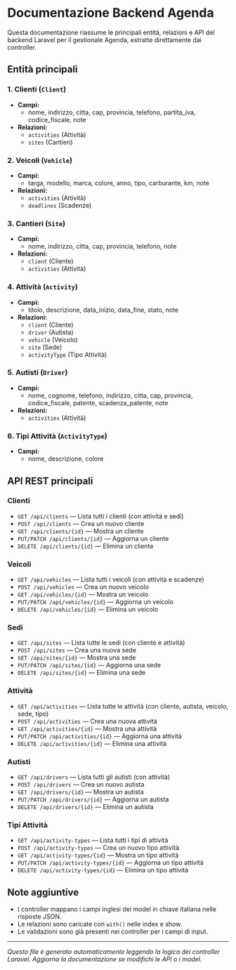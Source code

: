 # Documentazione Backend Agenda

Questa documentazione riassume le principali entità, relazioni e API del backend Laravel per il gestionale Agenda, estratte direttamente dai controller.

## Entità principali

### 1. Clienti (`Client`)
- **Campi:**
  - nome, indirizzo, citta, cap, provincia, telefono, partita_iva, codice_fiscale, note
- **Relazioni:**
  - `activities` (Attività)
  - `sites` (Cantieri)

### 2. Veicoli (`Vehicle`)
- **Campi:**
  - targa, modello, marca, colore, anno, tipo, carburante, km, note
- **Relazioni:**
  - `activities` (Attività)
  - `deadlines` (Scadenze)

### 3. Cantieri (`Site`)
- **Campi:**
  - nome, indirizzo, citta, cap, provincia, telefono, note
- **Relazioni:**
  - `client` (Cliente)
  - `activities` (Attività)

### 4. Attività (`Activity`)
- **Campi:**
  - titolo, descrizione, data_inizio, data_fine, stato, note
- **Relazioni:**
  - `client` (Cliente)
  - `driver` (Autista)
  - `vehicle` (Veicolo)
  - `site` (Sede)
  - `activityType` (Tipo Attività)

### 5. Autisti (`Driver`)
- **Campi:**
  - nome, cognome, telefono, indirizzo, citta, cap, provincia, codice_fiscale, patente, scadenza_patente, note
- **Relazioni:**
  - `activities` (Attività)

### 6. Tipi Attività (`ActivityType`)
- **Campi:**
  - nome, descrizione, colore


## API REST principali

### Clienti
- `GET /api/clients` — Lista tutti i clienti (con attività e sedi)
- `POST /api/clients` — Crea un nuovo cliente
- `GET /api/clients/{id}` — Mostra un cliente
- `PUT/PATCH /api/clients/{id}` — Aggiorna un cliente
- `DELETE /api/clients/{id}` — Elimina un cliente

### Veicoli
- `GET /api/vehicles` — Lista tutti i veicoli (con attività e scadenze)
- `POST /api/vehicles` — Crea un nuovo veicolo
- `GET /api/vehicles/{id}` — Mostra un veicolo
- `PUT/PATCH /api/vehicles/{id}` — Aggiorna un veicolo
- `DELETE /api/vehicles/{id}` — Elimina un veicolo

### Sedi
- `GET /api/sites` — Lista tutte le sedi (con cliente e attività)
- `POST /api/sites` — Crea una nuova sede
- `GET /api/sites/{id}` — Mostra una sede
- `PUT/PATCH /api/sites/{id}` — Aggiorna una sede
- `DELETE /api/sites/{id}` — Elimina una sede

### Attività
- `GET /api/activities` — Lista tutte le attività (con cliente, autista, veicolo, sede, tipo)
- `POST /api/activities` — Crea una nuova attività
- `GET /api/activities/{id}` — Mostra una attività
- `PUT/PATCH /api/activities/{id}` — Aggiorna una attività
- `DELETE /api/activities/{id}` — Elimina una attività

### Autisti
- `GET /api/drivers` — Lista tutti gli autisti (con attività)
- `POST /api/drivers` — Crea un nuovo autista
- `GET /api/drivers/{id}` — Mostra un autista
- `PUT/PATCH /api/drivers/{id}` — Aggiorna un autista
- `DELETE /api/drivers/{id}` — Elimina un autista

### Tipi Attività
- `GET /api/activity-types` — Lista tutti i tipi di attività
- `POST /api/activity-types` — Crea un nuovo tipo attività
- `GET /api/activity-types/{id}` — Mostra un tipo attività
- `PUT/PATCH /api/activity-types/{id}` — Aggiorna un tipo attività
- `DELETE /api/activity-types/{id}` — Elimina un tipo attività


## Note aggiuntive
- I controller mappano i campi inglesi dei model in chiave italiana nelle risposte JSON.
- Le relazioni sono caricate con `with()` nelle index e show.
- Le validazioni sono già presenti nei controller per i campi di input.

---

_Questo file è generato automaticamente leggendo la logica dei controller Laravel. Aggiorna la documentazione se modifichi le API o i model._
